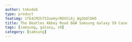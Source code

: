 ```yaml
---
author: tokodab
type: product
featimg: 1fE4CM2h753ueHyrRDVCL6j_Wg2bOlDH5
title: The Beatles Abbey Road B&W Samsung Galaxy S9 Case
tags: [samsung, galaxy, s9]
category: [samsung]
---
```

